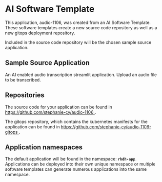 # AI Software Template

This application, audio-1106, was created from an AI Software Template. These software templates create a new source code repository as well as a new gitops deployment repository.

Included in the source code repository will be the chosen sample source application.

## Sample Source Application

An AI enabled audio transcription streamlit application. Upload an audio file to be transcribed.

## Repositories

The source code for your application can be found in [https://github.com/stephanie-cy/audio-1106 ](https://github.com/stephanie-cy/audio-1106 ).
 
The gitops repository, which contains the kubernetes manifests for the application can be found in 
[https://github.com/stephanie-cy/audio-1106-gitops ](https://github.com/stephanie-cy/audio-1106-gitops ). 

## Application namespaces 

The default application will be found in the namespace: **`rhdh-app`**. Applications can be deployed into their own unique namespace or multiple software templates can generate numerous applications into the same namespace.